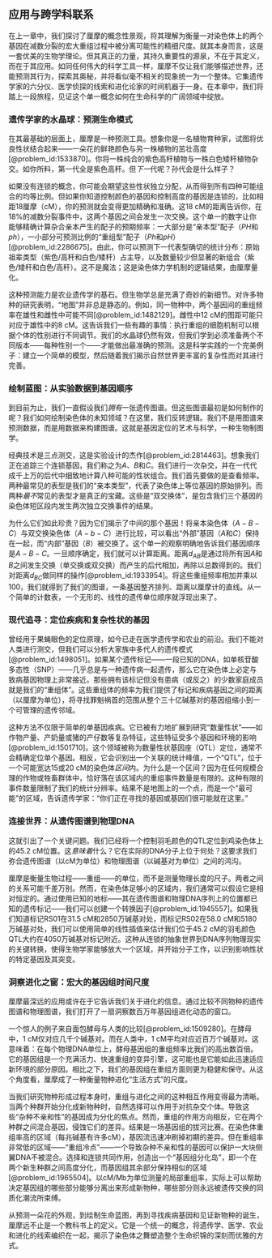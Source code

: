 ## 应用与跨学科联系

在上一章中，我们探讨了厘摩的概念性景观，将其理解为衡量一对染色体上的两个基因在减数分裂的宏大重组过程中被分离可能性的精细尺度。就其本身而言，这是一套优美的生物学理论。但其真正的力量，其持久重要性的源泉，不在于其定义，而在于其应用。如同任何伟大的科学工具一样，厘摩不仅让我们能够描述世界，还能预测其行为，探索其奥秘，并将看似毫不相关的现象统一为一个整体。它集遗传学家的六分仪、医学侦探的线索和进化论家的时间机器于一身。在本章中，我们将踏上一段旅程，见证这个单一概念如何在生命科学的广阔领域中绽放。

### 遗传学家的水晶球：预测生命模式

在其最基础的层面上，厘摩是一种预测工具。想象你是一名植物育种家，试图将优良性状结合起来——一朵花的鲜艳颜色与另一株植物的茁壮高度[@problem_id:1533870]。你将一株纯合的紫色高秆植物与一株白色矮秆植物杂交。如你所料，第一代全是紫色高秆。但*下一*代呢？孙代会是什么样子？

如果没有连锁的概念，你可能会期望这些性状独立分配，从而得到所有四种可能组合的均等比例。但如果你知道控制颜色的基因和控制高度的基因是连锁的，比如相距18厘摩（cM），你的预测就会变得更加精确和准确。这18 cM的距离告诉你，在18%的减数分裂事件中，这两个基因之间会发生一次交换。这个单一的数字让你能够精确计算杂合亲本产生的配子的预期频率：一大部分是“亲本型”配子（$PH$和$ph$），一小部分可预测比例的“重组型”配子（$Ph$和$pH$）[@problem_id:2286675]。由此，你可以预测下一代表型确切的统计分布：原始祖辈类型（紫色/高秆和白色/矮秆）占主导，以及数量较少但显著的新组合（紫色/矮秆和白色/高秆）。这不是魔法；这是染色体力学机制的逻辑结果，由厘摩量化。

这种预测能力是农业遗传学的基石。但生物学总是充满了奇妙的新细节。对许多物种的研究表明，“地图”并非总是静态的。例如，同一物种中，两个基因间的重组频率在雄性和雌性中可能不同[@problem_id:1482129]。雌性中12 cM的图距可能只对应于雄性中的8 cM。这告诉我们一些有趣的事情：执行重组的细胞机制可以根据个体的性别进行不同调节。我们的水晶球仍然有效，但我们学到必须准备两个不同版本——每种性别一个——才能做出最准确的预测。这是科学实践的一个完美例子：建立一个简单的模型，然后随着我们揭示自然世界更丰富的复杂性而对其进行完善。

### 绘制蓝图：从实验数据到基因顺序

到目前为止，我们一直假设我们*拥有*一张遗传图谱。但这些图谱最初是如何制作的呢？我们如何绘制染色体的未知领域？在这里，我们反转逻辑。我们不是用图谱来预测数据，而是用数据来构建图谱。这就是基因定位的艺术与科学，一种生物制图学。

经典技术是三点测交，这是实验设计的杰作[@problem_id:2814463]。想象我们正在追踪三个连锁基因，我们称之为$A$、$B$和$C$。我们进行一次杂交，并在一代代成千上万的后代中细致地计算八种可能的性状组合。我们首先要做的是查看频率。两种最常见的表型是我们的“亲本类型”，代表了染色体上等位基因的原始排列。而两种*最不*常见的表型才是真正的宝藏。这些是“双交换体”，是包含我们三个基因的染色体短区段内发生两次独立交换事件的结果。

为什么它们如此珍贵？因为它们揭示了中间的那个基因！将亲本染色体（$A-B-C$）与双交换染色体（$A-b-C$）进行比较，可以看出“外部”基因（$A$和$C$）保持在一起，而“内部”基因（$B$）被交换了。这个单一的观察明确地告诉我们基因顺序是$A-B-C$。一旦顺序确定，我们就可以计算距离。距离$d_{AB}$是通过将所有因$A$和$B$之间发生交换（单交换或双交换）而产生的后代相加，再除以总数得到的。我们对距离$d_{BC}$做同样的操作[@problem_id:1933954]。将这些重组频率相加并乘以100，我们就得到了我们的图谱，一条基因整齐排列、距离以厘摩计的直线。从一个简单的计数表，一个无形的、线性的遗传单位顺序就浮现出来了。

### 现代追寻：定位疾病和复杂性状的基因

曾经用于果蝇眼色的定位原理，如今已走在医学遗传学和农业的前沿。我们不能对人类进行测交，但我们可以分析大家族中多代人的遗传模式[@problem_id:1498051]。如果某个遗传标记——一段已知的DNA，如单核苷酸多态性（SNP）——几乎总是与一种遗传病一起遗传，那么它在染色体上必定与致病基因物理上非常接近。那些拥有该标记但没有患病（或反之）的少数家庭成员就是我们的“重组体”。这些重组体的频率为我们提供了标记和疾病基因之间的距离（以厘摩为单位），将寻找罪魁祸首的范围从整个三十亿碱基对的基因组缩小到一个可管理的遗传邻域。

这种方法不仅限于简单的单基因疾病。它已被有力地扩展到研究“数量性状”——如作物产量、产奶量或猪的产仔数等复杂特征，这些特征受多个基因和环境的影响[@problem_id:1501710]。这个领域被称为数量性状基因座（QTL）定位，通常不会精确定位单个基因。相反，它会识别出一个关联的统计峰值，一个“QTL”，位于一个可能宽达15或20 cM的染色体*区间*内。为什么是一个区间？因为在任何规模合理的作物或牲畜群体中，恰好落在该区域内的重组事件数量是有限的。这种有限的事件数量限制了我们的统计分辨率。结果不是地图上的一个点，而是一个“最可能”的区域，告诉遗传学家：“你们正在寻找的基因或基因们很可能就在这里。”

### 连接世界：从遗传图谱到物理DNA

这就引出了一个关键问题。我们已经将一个控制羽毛颜色的QTL定位到鸡染色体上的45.2 cM位置。这*意味着*什么？它在实际的DNA分子上位于何处？这要求我们弥合遗传图谱（以cM为单位）和物理图谱（以碱基对为单位）之间的鸿沟。

厘摩是衡量生物过程——重组——的单位，而不是测量物理长度的尺子。两者之间的关系可能千差万别。然而，在染色体足够小的区域内，我们通常可以假设它是相对恒定的。通过使用已知的地标——其在遗传图谱和物理DNA序列上的位置都已知的遗传标记——我们可以创建一个转换因子[@problem_id:1945557]。如果我们知道标记RS01在31.5 cM和2850万碱基对处，而标记RS02在58.0 cM和5180万碱基对处，我们可以使用简单的线性插值来估计我们位于45.2 cM的羽毛颜色QTL大约在4050万碱基对标记附近。这种从连锁的抽象世界到DNA序列物理现实的关键转换，使得生物学家能够放大一个区域，并开始分子工作，以识别影响性状的特定基因及其突变。

### 洞察进化之窗：宏大的基因组时间尺度

厘摩最深远的应用或许在于它告诉我们关于进化的信息。通过比较不同物种的遗传图谱和物理图谱，我们打开了一扇洞察数百万年基因组进化动态的窗口。

一个惊人的例子来自面包酵母与人类的比较[@problem_id:1509280]。在酵母中，1 cM仅对应几千个碱基对。而在人类中，1 cM平均对应近百万个碱基对。这意味着：在每个物理DNA单位上，酵母基因组的重组频率比我们的高出数百倍。它的基因组是一个充满活力、快速重组的变异引擎，这可能也是它能如此迅速适应新环境的部分原因。相比之下，我们的基因组在重组方面则更为稳健和保守。从这个角度看，厘摩成了一种衡量物种进化“生活方式”的尺度。

当我们研究物种形成过程本身时，重组与进化之间的这种相互作用变得最为清晰。当两个种群开始分化成新物种时，自然选择可以作用于对抗杂交个体。导致这些“杂种不亲和性”的基因成为分化的焦点。然而，重组的作用方向相反，它在两个种群之间混合基因，侵蚀它们的差异。结果是一场基因组的拔河比赛。在染色体重组率高的区域（每兆碱基有许多cM），基因流迅速冲刷掉初期的差异。但在重组率非常低的区域——“重组冷点”——一个导致杂种不亲和性的基因可以保护一大块侧翼DNA不被混合。选择和连锁共同作用，创造出一个“基因组分化岛”，即一个在两个新生种群之间高度分化，而基因组其余部分保持相似的区域[@problem_id:1965504]。以cM/Mb为单位测量的局部重组率，实际上可以帮助决定基因组的哪些部分能够分离出来形成新物种，哪些部分则永远被遗传交换的同质化潮流所束缚。

从预测一朵花的外观，到绘制生命蓝图，再到寻找疾病基因和见证新物种的诞生，厘摩远不止是一个教科书上的定义。它是一个统一的概念，将遗传学、医学、农业和进化的线索编织在一起，揭示了染色体之舞塑造整个生命织锦的深刻而优雅的方式。